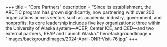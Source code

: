 +++
title = "Core Partners"
description = "Since its establishment, the ARCTIC program has grown significantly, now partnering with over 200 organizations across sectors such as academia, industry, government, and nonprofits. Its core leadership includes five key organizations: three within the University of Alaska system—ACEP, Center ICE, and CED—and two external partners, REAP and Launch Alaska."
heroBackgroundImage = "images/backgroundImages/2024-April-ONR-Visit-76.jpg"
+++